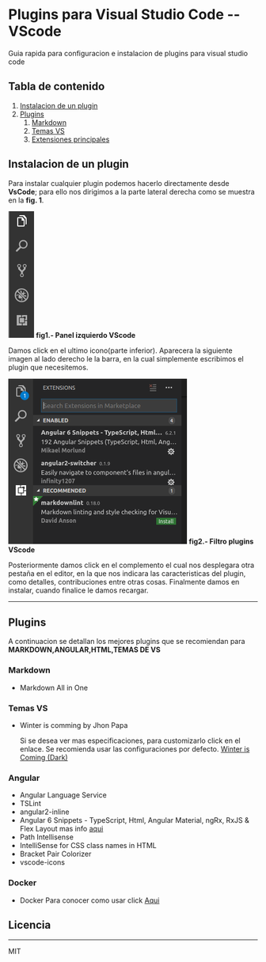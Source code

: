 # Plugins para Visual Studio Code -- VScode

Guia rapida para configuracion e instalacion de plugins para visual studio code
## Tabla de contenido
1. [Instalacion de un plugin](#instalacion-de-un-plugin)
2. [Plugins](#plugins)
    1. [Markdown](#markdown)
    2. [Temas VS](#temas-VS)
    3. [Extensiones principales](#extensiones-VS)

## Instalacion de un plugin

Para instalar cualquier plugin podemos hacerlo directamente desde **VsCode**; para ello nos dirigimos a la parte lateral derecha como se muestra en la **fig. 1**.

![Panel izquierdo VScode](https://github.com/crisdiab/visual-studio-code-plugins/blob/master/imagenes/figura1.png)
**fig1.- Panel izquierdo VScode**

Damos click en el ultimo icono(parte inferior).
Aparecera la siguiente imagen al lado derecho le la barra, en la cual simplemente escribimos el plugin que necesitemos.

![Filtro plugins VScode](https://github.com/crisdiab/visual-studio-code-plugins/blob/master/imagenes/figura2.png)
**fig2.- Filtro plugins VScode**

Posteriormente damos click en el complemento el cual nos desplegara otra pestaña en el editor, en la que nos indicara las caracteristicas del plugin, como detalles, contribuciones entre otras cosas.
Finalmente damos en instalar, cuando finalice le damos recargar.
___

## Plugins
A continuacion se detallan los mejores plugins que se recomiendan para **MARKDOWN,ANGULAR,HTML,TEMAS DE VS**
### Markdown
* Markdown All in One

### Temas VS
* Winter is comming by Jhon Papa
  
  Si se desea ver mas especificaciones, para customizarlo click en el enlace. Se recomienda usar las configuraciones por defecto.
  [Winter is Coming (Dark)](https://github.com/johnpapa/vscode-winteriscoming)  
### Angular
* Angular Language Service
* TSLint
* angular2-inline
* Angular 6 Snippets - TypeScript, Html, Angular Material, ngRx, RxJS & Flex Layout mas info [aqui](https://marketplace.visualstudio.com/items?itemName=Mikael.Angular-BeastCode)
* Path Intellisense
* IntelliSense for CSS class names in HTML
* Bracket Pair Colorizer
* vscode-icons


### Docker
* Docker
  Para conocer como usar click [Aqui](https://code.visualstudio.com/docs/azure/docker)

## Licencia
___
MIT

